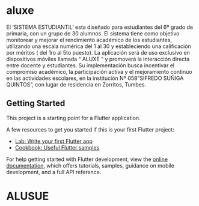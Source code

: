 # aluxe

El ‘SISTEMA ESTUDIANTIL’ esta diseñado para estudiantes del 6º grado de primaria, con un grupo de 30 alumnos. El sistema tiene como objetivo monitorear y mejorar el rendimiento académico de los estudiantes, utilizando una escala numérica del 1 al 30 y estableciendo una calificación por méritos ( del 1ro al 5to puesto). La aplicación será de uso exclusivo en dispositivos móviles llamada “ ALUXE “ y promoverá la interacción directa entre docente y estudiantes. Su implementación busca incentivar el compromiso académico, la participación activa y el mejoramiento continuo en las actividades escolares, en la institución Nº 058”SIFREDO SUÑIGA QUINTOS”, con lugar de residencia en Zorritos, Tumbes.

## Getting Started

This project is a starting point for a Flutter application.

A few resources to get you started if this is your first Flutter project:

- [Lab: Write your first Flutter app](https://docs.flutter.dev/get-started/codelab)
- [Cookbook: Useful Flutter samples](https://docs.flutter.dev/cookbook)

For help getting started with Flutter development, view the
[online documentation](https://docs.flutter.dev/), which offers tutorials,
samples, guidance on mobile development, and a full API reference.
# ALUSUE
